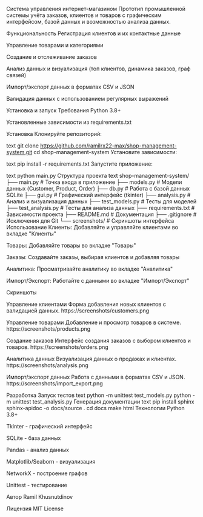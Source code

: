 Система управления интернет-магазином
Прототип промышленной системы учёта заказов, клиентов и товаров с графическим интерфейсом, базой данных и возможностью анализа данных.

Функциональность
Регистрация клиентов и их контактные данные

Управление товарами и категориями

Создание и отслеживание заказов

Анализ данных и визуализация (топ клиентов, динамика заказов, граф связей)

Импорт/экспорт данных в форматах CSV и JSON

Валидация данных с использованием регулярных выражений

Установка и запуск
Требования
Python 3.8+

Установленные зависимости из requirements.txt

Установка
Клонируйте репозиторий:

text
git clone https://github.com/ramilrx22-max/shop-management-system.git
cd shop-management-system
Установите зависимости:

text
pip install -r requirements.txt
Запустите приложение:

text
python main.py
Структура проекта
text
shop-management-system/
├── main.py              # Точка входа в приложение
├── models.py            # Модели данных (Customer, Product, Order)
├── db.py               # Работа с базой данных SQLite
├── gui.py              # Графический интерфейс (tkinter)
├── analysis.py         # Анализ и визуализация данных
├── test_models.py      # Тесты для моделей
├── test_analysis.py    # Тесты для анализа данных
├── requirements.txt    # Зависимости проекта
├── README.md           # Документация
├── .gitignore         # Исключения для Git
└── screenshots/       # Скриншоты интерфейса
Использование
Клиенты: Добавляйте и управляйте клиентами во вкладке "Клиенты"

Товары: Добавляйте товары во вкладке "Товары"

Заказы: Создавайте заказы, выбирая клиентов и добавляя товары

Аналитика: Просматривайте аналитику во вкладке "Аналитика"

Импорт/Экспорт: Работайте с данными во вкладке "Импорт/Экспорт"

Скриншоты

Управление клиентами
Форма добавления новых клиентов с валидацией данных.
https://screenshots/customers.png

Управление товарами
Добавление и просмотр товаров в системе.
https://screenshots/products.png

Создание заказов
Интерфейс создания заказов с выбором клиентов и товаров.
https://screenshots/orders.png

Аналитика данных
Визуализация данных о продажах и клиентах.
https://screenshots/analysis.png

Импорт/экспорт данных
Работа с данными в форматах CSV и JSON.
https://screenshots/import_export.png

Разработка
Запуск тестов
text
python -m unittest test_models.py
python -m unittest test_analysis.py
Генерация документации
text
pip install sphinx
sphinx-apidoc -o docs/source .
cd docs
make html
Технологии
Python 3.8+

Tkinter - графический интерфейс

SQLite - база данных

Pandas - анализ данных

Matplotlib/Seaborn - визуализация

NetworkX - построение графов

Unittest - тестирование

Автор
Ramil Khusnutdinov

Лицензия
MIT License
